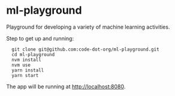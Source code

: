 # ml-playground

Playground for developing a variety of machine learning activities.

Step to get up and running:

```
  git clone git@github.com:code-dot-org/ml-playground.git
  cd ml-playground
  nvm install
  nvm use
  yarn install
  yarn start
```

The app will be running at [http://localhost:8080](http://localhost:8080).

